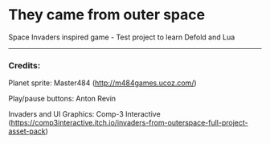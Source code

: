 # They came from outer space

Space Invaders inspired game - Test project to learn Defold and Lua

---
### Credits:

Planet sprite:
Master484  (http://m484games.ucoz.com/)

Play/pause buttons:
Anton Revin

Invaders and UI Graphics:
Comp-3 Interactive (https://comp3interactive.itch.io/invaders-from-outerspace-full-project-asset-pack)
